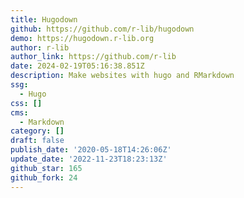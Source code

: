 ```yaml
---
title: Hugodown
github: https://github.com/r-lib/hugodown
demo: https://hugodown.r-lib.org
author: r-lib
author_link: https://github.com/r-lib
date: 2024-02-19T05:16:38.851Z
description: Make websites with hugo and RMarkdown
ssg:
  - Hugo
css: []
cms:
  - Markdown
category: []
draft: false
publish_date: '2020-05-18T14:26:06Z'
update_date: '2022-11-23T18:23:13Z'
github_star: 165
github_fork: 24
---
```

